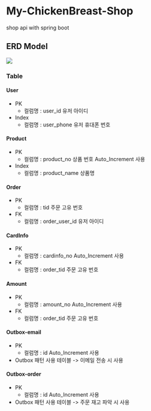# My-ChickenBreast-Shop
shop api with spring boot 

## ERD Model
<img src ='https://user-images.githubusercontent.com/89288109/182816317-961caf6e-c810-48a7-b357-bd20dcda5132.png'>

### Table

#### User
- PK 
  - 컬럼명 : user_id 유저 아이디
- Index 
  - 컬럼명 : user_phone 유저 휴대폰 번호 
  
#### Product
- PK 
  - 컬럼명 : product_no 상품 번호 Auto_Increment 사용
- Index 
  - 컬럼명 : product_name 상품명
  
#### Order
- PK 
  - 컬럼명 : tid 주문 고유 번호 
- FK 
  - 컬럼명 : order_user_id 유저 아이디
  
  
#### CardInfo
- PK 
  - 컬럼명 : cardinfo_no Auto_Increment 사용
- FK 
  - 컬럼명 : order_tid 주문 고유 번호
  
  
#### Amount
- PK 
  - 컬럼명 : amount_no Auto_Increment 사용
- FK 
  - 컬럼명 : order_tid 주문 고유 번호
  
#### Outbox-email
- PK 
  - 컬럼명 : id Auto_Increment 사용
- Outbox 패턴 사용 테이블 -> 이메일 전송 시 사용

#### Outbox-order
- PK 
  - 컬럼명 : id Auto_Increment 사용
- Outbox 패턴 사용 테이블 -> 주문 재고 파악 시 사용

